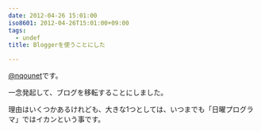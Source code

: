 ```yaml
---
date: 2012-04-26 15:01:00
iso8601: 2012-04-26T15:01:00+09:00
tags:
  - undef
title: Bloggerを使うことにした

---
```


<p><a href="https://twitter.com/nqounet">@nqounet</a>です。</p>

<p>一念発起して、ブログを移転することにしました。</p>

<p>理由はいくつかあるけれども、大きな1つとしては、いつまでも「日曜プログラマ」ではイカンという事です。</p>
    	